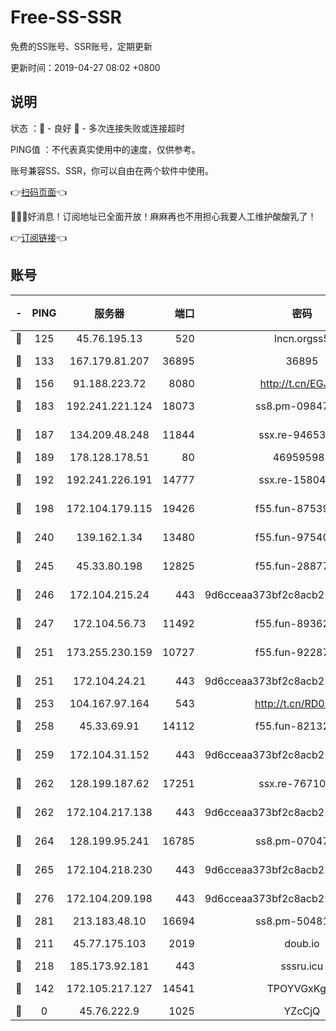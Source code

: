 # Free-SS-SSR

免费的SS账号、SSR账号，定期更新

更新时间：2019-04-27 08:02 +0800

## 说明

状态     ：🙂 - 良好 🙁 - 多次连接失败或连接超时

PING值   ：不代表真实使用中的速度，仅供参考。

账号兼容SS、SSR，你可以自由在两个软件中使用。

👉[扫码页面](https://liesauer.github.io/Free-SS-SSR/)👈

🎉🎉🎉好消息！订阅地址已全面开放！麻麻再也不用担心我要人工维护酸酸乳了！

👉[订阅链接](https://www.liesauer.net/yogurt/subscribe?ACCESS_TOKEN=DAYxR3mMaZAsaqUb)👈

## 账号

|-|PING|服务器|端口|密码|加密方式|区域|
|:----:|:----:|:-----:|-----:|:----:|:----:|:----:|
|🙂|125|45.76.195.13|520|lncn.orgss5|rc4|JP|
|🙂|133|167.179.81.207|36895|36895|aes-256-cfb|JP|
|🙂|156|91.188.223.72|8080|http://t.cn/EGJIyrl|rc4-md5|RU|
|🙂|183|192.241.221.124|18073|ss8.pm-09847750|aes-256-cfb|US|
|🙂|187|134.209.48.248|11844|ssx.re-94653207|aes-256-cfb|US|
|🙂|189|178.128.178.51|80|469595985|chacha20|US|
|🙂|192|192.241.226.191|14777|ssx.re-15804157|aes-256-cfb|US|
|🙂|198|172.104.179.115|19426|f55.fun-87539428|aes-256-cfb|SG|
|🙂|240|139.162.1.34|13480|f55.fun-97540163|aes-256-cfb|SG|
|🙂|245|45.33.80.198|12825|f55.fun-28877106|aes-256-cfb|US|
|🙂|246|172.104.215.24|443|9d6cceaa373bf2c8acb22e60b6a58be6|aes-256-cfb|US|
|🙂|247|172.104.56.73|11492|f55.fun-89362117|aes-256-cfb|SG|
|🙂|251|173.255.230.159|10727|f55.fun-92287038|aes-256-cfb|US|
|🙂|251|172.104.24.21|443|9d6cceaa373bf2c8acb22e60b6a58be6|aes-256-cfb|US|
|🙂|253|104.167.97.164|543|http://t.cn/RD0D7sx|rc4-md5|CA|
|🙂|258|45.33.69.91|14112|f55.fun-82132228|aes-256-cfb|US|
|🙂|259|172.104.31.152|443|9d6cceaa373bf2c8acb22e60b6a58be6|aes-256-cfb|US|
|🙂|262|128.199.187.62|17251|ssx.re-76710195|aes-256-cfb|SG|
|🙂|262|172.104.217.138|443|9d6cceaa373bf2c8acb22e60b6a58be6|aes-256-cfb|US|
|🙂|264|128.199.95.241|16785|ss8.pm-07047085|aes-256-cfb|SG|
|🙂|265|172.104.218.230|443|9d6cceaa373bf2c8acb22e60b6a58be6|aes-256-cfb|US|
|🙂|276|172.104.209.198|443|9d6cceaa373bf2c8acb22e60b6a58be6|aes-256-cfb|US|
|🙂|281|213.183.48.10|16694|ss8.pm-50481530|rc4-md5|RU|
|🙂|211|45.77.175.103|2019|doub.io|aes-128-ctr|SG|
|🙂|218|185.173.92.181|443|sssru.icu|rc4-md5|RU|
|🙁|142|172.105.217.127|14541|TPOYVGxKglpi|aes-256-cfb|JP|
|🙁|0|45.76.222.9|1025|YZcCjQ|rc4-md5|JP|
